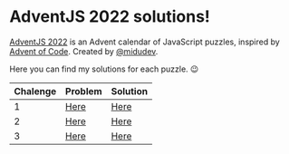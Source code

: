 # AdventJS 2022 solutions!

[AdventJS 2022](https://adventjs.dev/) is an Advent calendar of JavaScript puzzles, inspired by [Advent of Code](https://adventofcode.com). Created by [@midudev](https://github.com/midudev).

Here you can find my solutions for each puzzle. 😉

| Chalenge | Problem              | Solution             |
| -------- | -------------------- | -------------------- |
| 1        | [Here](01/README.md) | [Here](01/index.mjs) |
| 2        | [Here](02/README.md) | [Here](02/index.mjs) |
| 3        | [Here](03/README.md) | [Here](03/index.mjs) |

